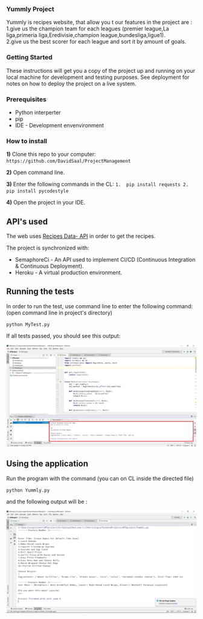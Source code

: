 ### Yummly Project

Yummly is recipes website, that allow you t
our features in the project are : 
	1.give us the champion team for each leagues (premier league,La liga,primeria liga,Eredivisie,champion league,bundesliga,ligue1).  
	2.give us the best scorer for each league and sort it by amount of goals.  

### Getting Started

These instructions will get you a copy of the project up and running on your local machine for development and testing purposes. See deployment for notes on how to deploy the project on a live system.

### Prerequisites

* Python interperter
* pip
* IDE - Development envenvironment

### How to install

__1)__ Clone this repo to your computer:  `https://github.com/DavidSaal/ProjectManagement`

__2)__ Open command line.

__3)__ Enter the following commands in the CL:
      ```
      1.  pip install requests
      2.  pip install pycodestyle
      ```

__4)__ Open the project in your IDE.

## API's used

The web uses [Recipes Data- API](https://yummly.com) in order to get the recipes.  

The project is synchronized with:
* SemaphoreCi - An API used to implement CI/CD (Continuous Integration & Continuous Deployment).
* Heroku - A virtual production environment.

## Running the tests

In order to run the test, use command line to enter the following command:
(open command line in project's directory)
```
python MyTest.py
```
If all tests passed, you should see this output:

![image](https://github.com/DavidSaal/ProjectManagement/blob/master/images/TestsPass.jpg)


## Using the application
Run the program with the command (you can on  CL inside the directed file) 
```
python Yummly.py
```
and the following output will be : 

![image](https://github.com/DavidSaal/ProjectManagement/blob/master/images/ShowFeatures.jpg)
